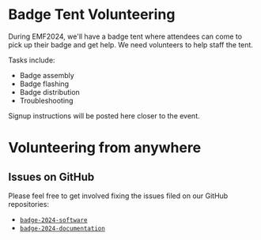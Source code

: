 # Badge Tent Volunteering

During EMF2024, we'll have a badge tent where attendees can come to pick up
their badge and get help. We need volunteers to help staff the tent.

Tasks include:

- Badge assembly
- Badge flashing
- Badge distribution
- Troubleshooting

Signup instructions will be posted here closer to the event.

# Volunteering from anywhere

## Issues on GitHub

Please feel free to get involved fixing the issues filed on our GitHub repositories:

- [`badge-2024-software`](https://github.com/emfcamp/badge-2024-software/issues)
- [`badge-2024-documentation`](https://github.com/emfcamp/badge-2024-documentation)
